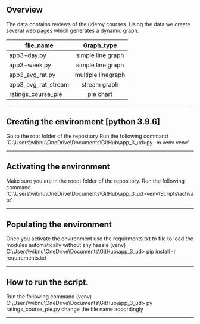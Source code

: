 ## Overview
The data contains reviews of the udemy courses. Using the data we create several web pages which generates a dynamic graph.

| file_name           | Graph_type         |
| --------------------| :-----------------:|
| app3-day.py         | simple line graph  |
| app3-week.py        | simple line graph  |
| app3_avg_rat.py     | multiple linegraph |
| app3_avg_rat_stream | stream graph       |
| ratings_course_pie  | pie chart          |

-----
## Creating the environment [python 3.9.6]
Go to the root folder of the repository
Run the following command
'C:\Users\wibnu\OneDrive\Documents\GitHub\app_3_ud>py -m venv venv'

-----
## Activating the environment
Make sure you are in the rooot folder of the repository.
Run the following command
'C:\Users\wibnu\OneDrive\Documents\GitHub\app_3_ud>venv\Scripts\activate'

------

## Populating the environment
Once you activate the environment use the requirments.txt to file to load the modules automatically without any hassle
(venv) C:\Users\wibnu\OneDrive\Documents\GitHub\app_3_ud> pip install -r requirements.txt

-------
## How to run the script.
Run the following command
(venv) C:\Users\wibnu\OneDrive\Documents\GitHub\app_3_ud> py ratings_course_pie.py
change the file name accordingly 

-------
